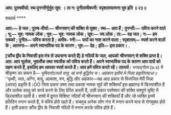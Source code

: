 **आप: पुरुषवीर्या: स्थ पुनन्तीर्भूर्भुव:सुव: ।** **ता न: पुनीतामीवघ्नी: स्पृशतामात्मना भुव इति ॥ २३॥** 

शब्दार्थ **** 

**आप:—** **हे जल** **; पुरुष-वीर्या:—** **श्रीभगवान् की शक्ति से युक्त** **; स्थ—** **आप हैं** **; पुनन्ती:—** **पवित्र करने वाले** **; भू:—** **भूव: नामक** **लोक** **; भुव:—** **भूव: नामक लोक** **; सुव:—** **स्व:लोक** **; ता:—** **वह जल** **; न:—** **हम सबको** **; पुनीत—** **पवित्र करता है** **; अमीव-** **घ्नी:—** **पापों का नाश करने वाला** **; स्पृशताम्—** **स्पर्श करने वालों के** **; आत्मना—** **अपने स्वाभाविक पद के कारण** **; भुव:—** **देह** **;** **इति—** **इस प्रकार।** **.** 

**[क्रौंच द्वीप के निवासी इस मंत्र से उपासना करते हैं] हे नदियों के जल, आपको** **श्रीभगवान् से शक्ति प्राप्त है। अत: आप भूलोक, भुवर्लोक तथा स्वर्लोक को पवित्र करते हैं।** **अपने स्वाभाविक पद के कारण आप पापों को ग्रहण करते हैं, इसलिए हम आपका स्पर्श करते** **हैं। आप हमें पवित्र करते रहें।** **तात्पर्य :** *भगवद्गीता* (७.४) में श्रीकृष्ण का कथन है— *भूमिरापोऽनलो वायु: खं मनो बुद्धिरेव च।* *अहंकार इतीयं मे भिन्ना प्रकृतिरष्टधा॥* ''पृथ्वी, जल, अग्नि, वायु, आकाश, मन, बुद्धि और अहंकार—यह आठ प्रकार से विभाजित मेरी भिन्ना (अपरा) प्रकृति है।ÓÓ जिस प्रकार उष्मा तथा प्रकाश नामक सूर्य की शक्तियाँ इस ब्रह्माण्ड में कि्रयाशील हैं और प्रत्येक वस्तु को कार्य करने के लिए प्रेरित करती हैं, उसी प्रकार परमेश्वर की शक्ति सश्पूर्ण सृष्टि में कि्रयाशील रहती है। शाषों में वॢणत विशिष्ट नदियाँ भी श्रीभगवान् की शक्तियाँ हैं और जो व्यक्ति इनमें प्रतिदिन स्नान करते हैं, वे पवित्र होते रहते हैं। सचमुच अनेक लोग गंगा में स्नान करने मात्र से रोगमुक्त होते हैं। इसी प्रकार क्रौंच द्वीप के निवासी नदियों में स्नान करके पवित्र होते हैं।  